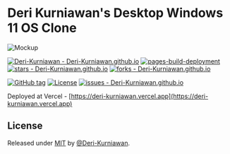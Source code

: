 # Deri Kurniawan's Desktop Windows 11 OS Clone

![Mockup](https://github.com/Deri-Kurniawan/Deri-Kurniawan.github.io/blob/main/docs/images/mockup.png)

[![Deri-Kurniawan - Deri-Kurniawan.github.io](https://img.shields.io/static/v1?label=Deri-Kurniawan&message=Deri-Kurniawan.github.io&color=blue&logo=github)](https://github.com/Deri-Kurniawan/Deri-Kurniawan.github.io "Go to GitHub repo")
[![pages-build-deployment](https://github.com/Deri-Kurniawan/Deri-Kurniawan.github.io/actions/workflows/pages/pages-build-deployment/badge.svg?branch=main)](https://github.com/Deri-Kurniawan/Deri-Kurniawan.github.io/actions/workflows/pages/pages-build-deployment)
[![stars - Deri-Kurniawan.github.io](https://img.shields.io/github/stars/Deri-Kurniawan/Deri-Kurniawan.github.io?style=social)](https://github.com/Deri-Kurniawan/Deri-Kurniawan.github.io)
[![forks - Deri-Kurniawan.github.io](https://img.shields.io/github/forks/Deri-Kurniawan/Deri-Kurniawan.github.io?style=social)](https://github.com/Deri-Kurniawan/Deri-Kurniawan.github.io)

[![GitHub tag](https://img.shields.io/github/tag/Deri-Kurniawan/Deri-Kurniawan.github.io?include_prereleases=&sort=semver&color=blue)](https://github.com/Deri-Kurniawan/Deri-Kurniawan.github.io/releases/)
[![License](https://img.shields.io/badge/License-MIT-blue)](#license)
[![issues - Deri-Kurniawan.github.io](https://img.shields.io/github/issues/Deri-Kurniawan/Deri-Kurniawan.github.io)](https://github.com/Deri-Kurniawan/Deri-Kurniawan.github.io/issues)

Deployed at Vercel - [https://deri-kurniawan.vercel.app](https://deri-kurniawan.vercel.app)

## License

Released under [MIT](/LICENSE) by [@Deri-Kurniawan](https://github.com/Deri-Kurniawan).
